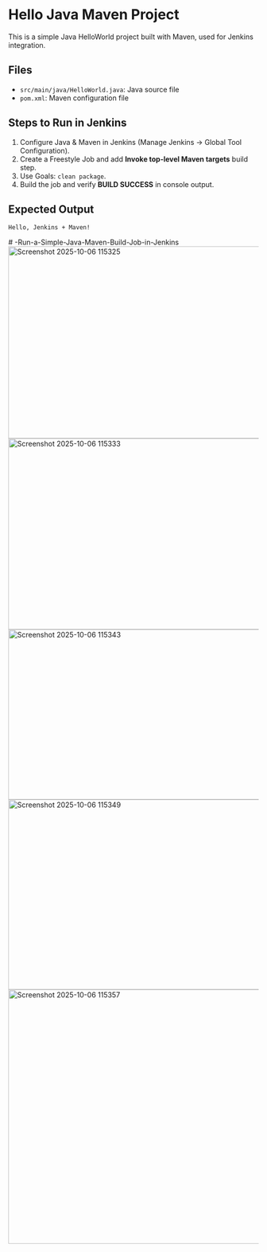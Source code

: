 # Hello Java Maven Project

This is a simple Java HelloWorld project built with Maven, used for Jenkins integration.


## Files
- `src/main/java/HelloWorld.java`: Java source file
- `pom.xml`: Maven configuration file


## Steps to Run in Jenkins
1. Configure Java & Maven in Jenkins (Manage Jenkins → Global Tool Configuration).
2. Create a Freestyle Job and add **Invoke top-level Maven targets** build step.
3. Use Goals: `clean package`.
4. Build the job and verify **BUILD SUCCESS** in console output.



## Expected Output
```
Hello, Jenkins + Maven!
```


#   - R u n - a - S i m p l e - J a v a - M a v e n - B u i l d - J o b - i n - J e n k i n s 
 
 <img width="1038" height="386" alt="Screenshot 2025-10-06 115325" src="https://github.com/user-attachments/assets/a20a9f1f-202e-475d-a877-88543e35b080" />
<img width="1030" height="384" alt="Screenshot 2025-10-06 115333" src="https://github.com/user-attachments/assets/f914767f-7fb1-4796-9da4-63a12fad7f45" />
<img width="1039" height="342" alt="Screenshot 2025-10-06 115343" src="https://github.com/user-attachments/assets/0daf864c-e0e3-43fb-a32e-ed129dd8e3a7" />
<img width="1025" height="382" alt="Screenshot 2025-10-06 115349" src="https://github.com/user-attachments/assets/948e5689-50d9-4a24-9983-d7b969e186d8" />
<img width="983" height="511" alt="Screenshot 2025-10-06 115357" src="https://github.com/user-attachments/assets/507c52d5-6c01-4931-8f91-c42bf1cc566f" />
